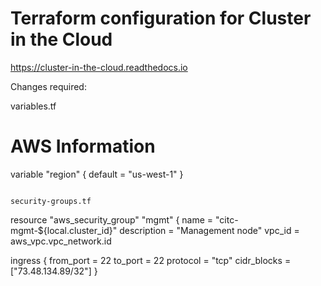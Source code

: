 Terraform configuration for Cluster in the Cloud
================================================

https://cluster-in-the-cloud.readthedocs.io

Changes required:

variables.tf

# AWS Information
variable "region" {
  default = "us-west-1"
}
```

security-groups.tf
```
resource "aws_security_group" "mgmt" {
  name        = "citc-mgmt-${local.cluster_id}"
  description = "Management node"
  vpc_id      = aws_vpc.vpc_network.id

  ingress {
    from_port   = 22
    to_port     = 22
    protocol    = "tcp"
    cidr_blocks = ["73.48.134.89/32"]
  }
```

